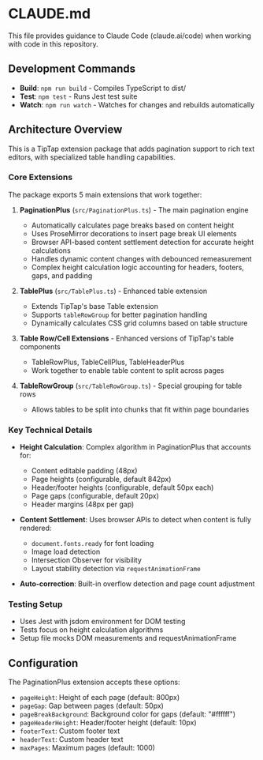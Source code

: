 # CLAUDE.md

This file provides guidance to Claude Code (claude.ai/code) when working with code in this repository.

## Development Commands

- **Build**: `npm run build` - Compiles TypeScript to dist/
- **Test**: `npm test` - Runs Jest test suite 
- **Watch**: `npm run watch` - Watches for changes and rebuilds automatically

## Architecture Overview

This is a TipTap extension package that adds pagination support to rich text editors, with specialized table handling capabilities.

### Core Extensions

The package exports 5 main extensions that work together:

1. **PaginationPlus** (`src/PaginationPlus.ts`) - The main pagination engine
   - Automatically calculates page breaks based on content height
   - Uses ProseMirror decorations to insert page break UI elements
   - Browser API-based content settlement detection for accurate height calculations
   - Handles dynamic content changes with debounced remeasurement
   - Complex height calculation logic accounting for headers, footers, gaps, and padding

2. **TablePlus** (`src/TablePlus.ts`) - Enhanced table extension
   - Extends TipTap's base Table extension
   - Supports `tableRowGroup` for better pagination handling
   - Dynamically calculates CSS grid columns based on table structure

3. **Table Row/Cell Extensions** - Enhanced versions of TipTap's table components
   - TableRowPlus, TableCellPlus, TableHeaderPlus
   - Work together to enable table content to split across pages

4. **TableRowGroup** (`src/TableRowGroup.ts`) - Special grouping for table rows
   - Allows tables to be split into chunks that fit within page boundaries

### Key Technical Details

- **Height Calculation**: Complex algorithm in PaginationPlus that accounts for:
  - Content editable padding (48px)
  - Page heights (configurable, default 842px)
  - Header/footer heights (configurable, default 50px each)
  - Page gaps (configurable, default 20px)
  - Header margins (48px per gap)

- **Content Settlement**: Uses browser APIs to detect when content is fully rendered:
  - `document.fonts.ready` for font loading
  - Image load detection
  - Intersection Observer for visibility
  - Layout stability detection via `requestAnimationFrame`

- **Auto-correction**: Built-in overflow detection and page count adjustment

### Testing Setup

- Uses Jest with jsdom environment for DOM testing
- Tests focus on height calculation algorithms
- Setup file mocks DOM measurements and requestAnimationFrame

## Configuration

The PaginationPlus extension accepts these options:
- `pageHeight`: Height of each page (default: 800px)
- `pageGap`: Gap between pages (default: 50px) 
- `pageBreakBackground`: Background color for gaps (default: "#ffffff")
- `pageHeaderHeight`: Header/footer height (default: 10px)
- `footerText`: Custom footer text
- `headerText`: Custom header text
- `maxPages`: Maximum pages (default: 1000)